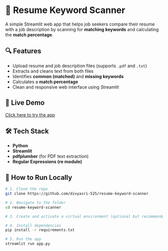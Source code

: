 # 📄 Resume Keyword Scanner

A simple Streamlit web app that helps job seekers compare their resume with a job description by scanning for **matching keywords** and calculating the **match percentage**.

## 🔍 Features

- Upload resume and job description files (supports `.pdf` and `.txt`)
- Extracts and cleans text from both files
- Identifies **common (matched)** and **missing keywords**
- Calculates a **match percentage**
- Clean and responsive web interface using Streamlit

## 🚀 Live Demo

[Click here to try the app](https://resume-keyword-scanner-ds-525.streamlit.app/)

## 🛠️ Tech Stack

- **Python**
- **Streamlit**
- **pdfplumber** (for PDF text extraction)
- **Regular Expressions (re module)**

## 🧾 How to Run Locally

```bash
# 1. Clone the repo
git clone https://github.com/divyasri-525/resume-keyword-scanner

# 2. Navigate to the folder
cd resume-keyword-scanner

# 3. Create and activate a virtual environment (optional but recommended)

# 4. Install dependencies
pip install -r requirements.txt

# 5. Run the app
streamlit run app.py
